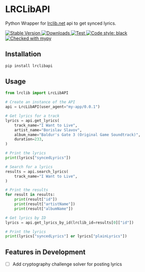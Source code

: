 # LRCLibAPI

Python Wrapper for [lrclib.net](https://lrclib.net/) api to get synced lyrics.

<p>
  <a href="https://pypi.org/project/lrclibapi/">
    <img src="https://img.shields.io/pypi/v/lrclibapi?color=darkblue" alt="Stable Version">
  </a>
  <a href="https://pypistats.org/packages/lrclibapi">
    <img src="https://img.shields.io/pypi/dm/lrclibapi?color=teal" alt="Downloads">
  </a>
  <a href="https://github.com/Dr-Blank/lrclibapi/actions">
    <img src="https://github.com/Dr-Blank/lrclibapi/actions/workflows/tests.yaml/badge.svg" alt="Test">
  </a>
  <a href="https://github.com/psf/black">
    <img src="https://img.shields.io/badge/code%20style-black-000000.svg" alt="Code style: black">
  </a>
  <a href="https://mypy-lang.org/">
    <img src="https://www.mypy-lang.org/static/mypy_badge.svg" alt="Checked with mypy">
  </a>
</p>

## Installation

```bash
pip install lrclibapi
```

## Usage

```python
from lrclib import LrcLibAPI

# Create an instance of the API
api = LrcLibAPI(user_agent="my-app/0.0.1")

# Get lyrics for a track
lyrics = api.get_lyrics(
    track_name="I Want to Live",
    artist_name="Borislav Slavov",
    album_name="Baldur's Gate 3 (Original Game Soundtrack)",
    duration=233,
)

# Print the lyrics
print(lyrics["syncedLyrics"])

# Search for a lyrics
results = api.search_lyrics(
    track_name="I Want to Live",
)

# Print the results
for result in results:
    print(result["id"])
    print(result["artistName"])
    print(result["albumName"])

# Get lyrics by ID
lyrics = api.get_lyrics_by_id(lrclib_id=results[0]["id"])

# Print the lyrics
print(lyrics["syncedLyrics"] or lyrics["plainLyrics"])
```

## Features in Development

* [ ] Add cryptography challenge solver for posting lyrics
